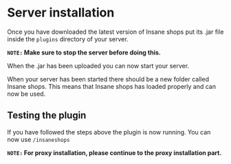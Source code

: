 # Server installation
Once you have downloaded the latest version of Insane shops put its .jar file inside the `plugins` directory of your server.
<br>

**``NOTE:`` Make sure to stop the server before doing this.**
<br>

When the .jar has been uploaded you can now start your server.
<br>

When your server has been started there should be a new folder called Insane shops. This means that Insane shops has loaded properly and can now be used.
<br>

## Testing the plugin
If you have followed the steps above the plugin is now running. You can now use `/insaneshops`
<br>

**``NOTE:`` For proxy installation, please continue to the proxy installation part.**
